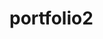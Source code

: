 # portfolio2

<script async src="https://www.googletagmanager.com/gtag/js?id=G-NV6KWR0L5K"></script>
<script>
  window.dataLayer = window.dataLayer || [];
  function gtag(){dataLayer.push(arguments);}
  gtag('js', new Date());

  gtag('config', 'G-NV6KWR0L5K');
</script>